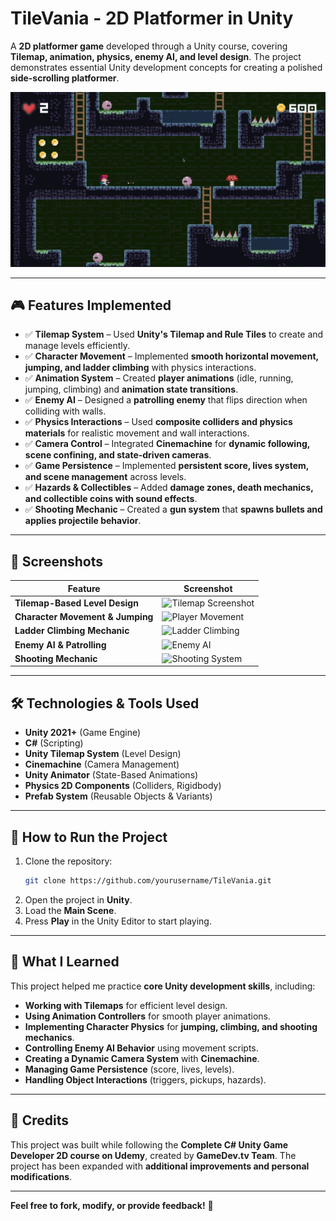# **TileVania - 2D Platformer in Unity**
A **2D platformer game** developed through a Unity course, covering **Tilemap, animation, physics, enemy AI, and level design**. The project demonstrates essential Unity development concepts for creating a polished **side-scrolling platformer**.

![TileVania Screenshot](https://github.com/berkekapukaya/TileVania/blob/42cbb5e196f803f8ed03ace2d02c2af8442a87c7/Screenshots/Screenshot%202025-02-28%20at%2012.27.53.png)  

---

## **🎮 Features Implemented**
- ✅ **Tilemap System** – Used **Unity's Tilemap and Rule Tiles** to create and manage levels efficiently.  
- ✅ **Character Movement** – Implemented **smooth horizontal movement, jumping, and ladder climbing** with physics interactions.  
- ✅ **Animation System** – Created **player animations** (idle, running, jumping, climbing) and **animation state transitions**.  
- ✅ **Enemy AI** – Designed a **patrolling enemy** that flips direction when colliding with walls.  
- ✅ **Physics Interactions** – Used **composite colliders and physics materials** for realistic movement and wall interactions.  
- ✅ **Camera Control** – Integrated **Cinemachine** for **dynamic following, scene confining, and state-driven cameras**.  
- ✅ **Game Persistence** – Implemented **persistent score, lives system, and scene management** across levels.  
- ✅ **Hazards & Collectibles** – Added **damage zones, death mechanics, and collectible coins with sound effects**.  
- ✅ **Shooting Mechanic** – Created a **gun system** that **spawns bullets and applies projectile behavior**.  

---

## **📸 Screenshots**
| **Feature**       | **Screenshot**  |
|------------------|----------------|
| **Tilemap-Based Level Design** | ![Tilemap Screenshot](path_to_screenshot.png) |
| **Character Movement & Jumping** | ![Player Movement](path_to_screenshot.png) |
| **Ladder Climbing Mechanic** | ![Ladder Climbing](path_to_screenshot.png) |
| **Enemy AI & Patrolling** | ![Enemy AI](path_to_screenshot.png) |
| **Shooting Mechanic** | ![Shooting System](path_to_screenshot.png) |

---

## **🛠️ Technologies & Tools Used**
- **Unity 2021+** (Game Engine)
- **C#** (Scripting)
- **Unity Tilemap System** (Level Design)
- **Cinemachine** (Camera Management)
- **Unity Animator** (State-Based Animations)
- **Physics 2D Components** (Colliders, Rigidbody)
- **Prefab System** (Reusable Objects & Variants)

---

## **📂 How to Run the Project**
1. Clone the repository:  
   ```sh
   git clone https://github.com/yourusername/TileVania.git
2. Open the project in **Unity**.  
3. Load the **Main Scene**.  
4. Press **Play** in the Unity Editor to start playing.  

---

## **📌 What I Learned**
This project helped me practice **core Unity development skills**, including:
- **Working with Tilemaps** for efficient level design.  
- **Using Animation Controllers** for smooth player animations.  
- **Implementing Character Physics** for **jumping, climbing, and shooting mechanics**.  
- **Controlling Enemy AI Behavior** using movement scripts.  
- **Creating a Dynamic Camera System** with **Cinemachine**.  
- **Managing Game Persistence** (score, lives, levels).  
- **Handling Object Interactions** (triggers, pickups, hazards).  

---

## **📜 Credits**
This project was built while following the **Complete C# Unity Game Developer 2D course on Udemy**, created by **GameDev.tv Team**. The project has been expanded with **additional improvements and personal modifications**.

---

**Feel free to fork, modify, or provide feedback!** 🚀
